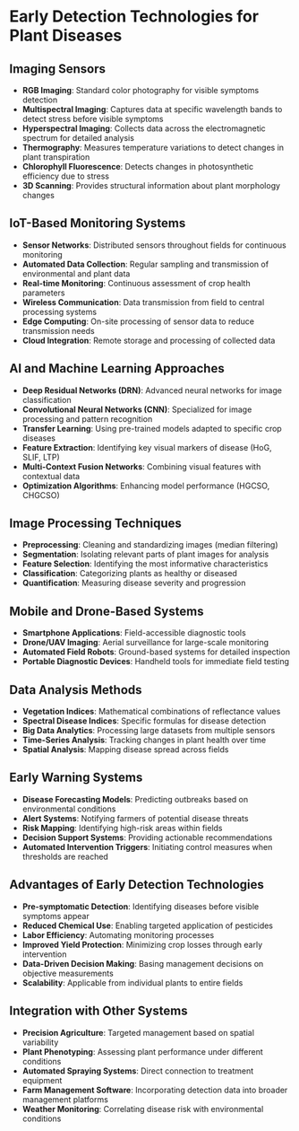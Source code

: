 # Early Detection Technologies for Plant Diseases

## Imaging Sensors
- **RGB Imaging**: Standard color photography for visible symptoms detection
- **Multispectral Imaging**: Captures data at specific wavelength bands to detect stress before visible symptoms
- **Hyperspectral Imaging**: Collects data across the electromagnetic spectrum for detailed analysis
- **Thermography**: Measures temperature variations to detect changes in plant transpiration
- **Chlorophyll Fluorescence**: Detects changes in photosynthetic efficiency due to stress
- **3D Scanning**: Provides structural information about plant morphology changes

## IoT-Based Monitoring Systems
- **Sensor Networks**: Distributed sensors throughout fields for continuous monitoring
- **Automated Data Collection**: Regular sampling and transmission of environmental and plant data
- **Real-time Monitoring**: Continuous assessment of crop health parameters
- **Wireless Communication**: Data transmission from field to central processing systems
- **Edge Computing**: On-site processing of sensor data to reduce transmission needs
- **Cloud Integration**: Remote storage and processing of collected data

## AI and Machine Learning Approaches
- **Deep Residual Networks (DRN)**: Advanced neural networks for image classification
- **Convolutional Neural Networks (CNN)**: Specialized for image processing and pattern recognition
- **Transfer Learning**: Using pre-trained models adapted to specific crop diseases
- **Feature Extraction**: Identifying key visual markers of disease (HoG, SLIF, LTP)
- **Multi-Context Fusion Networks**: Combining visual features with contextual data
- **Optimization Algorithms**: Enhancing model performance (HGCSO, CHGCSO)

## Image Processing Techniques
- **Preprocessing**: Cleaning and standardizing images (median filtering)
- **Segmentation**: Isolating relevant parts of plant images for analysis
- **Feature Selection**: Identifying the most informative characteristics
- **Classification**: Categorizing plants as healthy or diseased
- **Quantification**: Measuring disease severity and progression

## Mobile and Drone-Based Systems
- **Smartphone Applications**: Field-accessible diagnostic tools
- **Drone/UAV Imaging**: Aerial surveillance for large-scale monitoring
- **Automated Field Robots**: Ground-based systems for detailed inspection
- **Portable Diagnostic Devices**: Handheld tools for immediate field testing

## Data Analysis Methods
- **Vegetation Indices**: Mathematical combinations of reflectance values
- **Spectral Disease Indices**: Specific formulas for disease detection
- **Big Data Analytics**: Processing large datasets from multiple sensors
- **Time-Series Analysis**: Tracking changes in plant health over time
- **Spatial Analysis**: Mapping disease spread across fields

## Early Warning Systems
- **Disease Forecasting Models**: Predicting outbreaks based on environmental conditions
- **Alert Systems**: Notifying farmers of potential disease threats
- **Risk Mapping**: Identifying high-risk areas within fields
- **Decision Support Systems**: Providing actionable recommendations
- **Automated Intervention Triggers**: Initiating control measures when thresholds are reached

## Advantages of Early Detection Technologies
- **Pre-symptomatic Detection**: Identifying diseases before visible symptoms appear
- **Reduced Chemical Use**: Enabling targeted application of pesticides
- **Labor Efficiency**: Automating monitoring processes
- **Improved Yield Protection**: Minimizing crop losses through early intervention
- **Data-Driven Decision Making**: Basing management decisions on objective measurements
- **Scalability**: Applicable from individual plants to entire fields

## Integration with Other Systems
- **Precision Agriculture**: Targeted management based on spatial variability
- **Plant Phenotyping**: Assessing plant performance under different conditions
- **Automated Spraying Systems**: Direct connection to treatment equipment
- **Farm Management Software**: Incorporating detection data into broader management platforms
- **Weather Monitoring**: Correlating disease risk with environmental conditions
